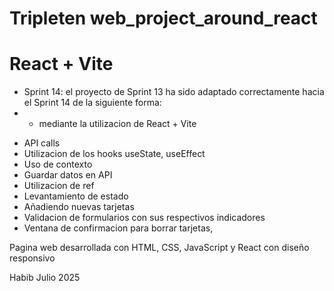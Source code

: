# Tripleten web_project_around_react

# React + Vite

- Sprint 14: el proyecto de Sprint 13 ha sido adaptado correctamente hacia el Sprint 14 de la siguiente forma:
- * mediante la utilizacion de React + Vite
* API calls
* Utilizacion de los hooks useState, useEffect
* Uso de contexto
* Guardar datos en API
* Utilizacion de ref
* Levantamiento de estado
* Añadiendo nuevas tarjetas
* Validacion de formularios con sus respectivos indicadores
* Ventana de confirmacion para borrar tarjetas,



Pagina web desarrollada con HTML, CSS, JavaScript y React con diseño responsivo

Habib Julio
2025